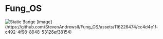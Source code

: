 # Fung_OS
<img alt="Static Badge" src="https://img.shields.io/badge/Buy_me_a_coffee-%5E__%5E-blue?link=https%3A%2F%2Fwww.buymeacoffee.com%2FStevenII">
[image](https://github.com/StevenAndrewsII/Fung_OS/assets/116226474/cc4d4e1f-c492-4f98-8948-53126ef38154)
